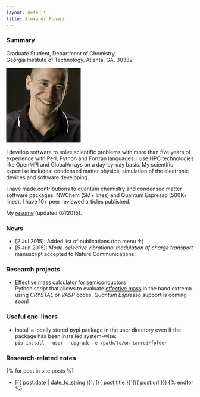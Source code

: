 ```yaml
---
layout: default
title: Alexandr Fonari
---
```


### Summary

Graduate Student, Department of Chemistry,  
Georgia Institute of Technology, Atlanta, GA, 30332

![](me.jpg)

I develop software to solve scientific problems with more than five years of experience with Perl, Python and Fortran languages. I use HPC technologies like OpenMPI and GlobalArrays on a day-by-day basis. My scientific expertise includes: condensed matter physics, simulation of the electronic devices and software developing.

I have made contributions to quantum chemistry and condensed matter software packages: NWChem (5M+ lines) and Quantum Espresso (500K+ lines). I have 10+ peer reviewed articles published.

My [resume](afonari_resume.pdf) (updated 07/2015).

### News

 - [2 Jul 2015]: Added list of publications (top menu &uarr;)
 - [5 Jun 2015]: *Mode-selective vibrational modulation of charge transport* manuscript accepted to Nature Communications!

### Research projects
 - [Effective mass calculator for semiconductors](emc/)  
Python script that allows to evaluate [effective mass](http://ecee.colorado.edu/~bart/book/effmass.htm) in the band extrema using *CRYSTAL* or *VASP* codes. *Quantum Espresso* support is coming soon!

### Useful one-liners
 - Install a locally stored pypi package in the user directory even if the package has been installed system-wise:  
`pip install --user --upgrade -e /path/to/un-tarred/folder`

### Research-related notes

{% for post in site.posts %}
 - [{{ post.date | date_to_string }}]: [{{ post.title }}]({{ post.url }})
{% endfor %}


